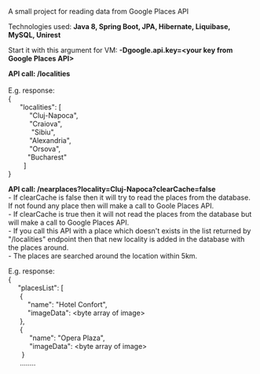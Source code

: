 <p>A small project for reading data from Google Places API</p>
<p>Technologies used: <strong>Java 8, Spring Boot, JPA, Hibernate, Liquibase, MySQL, Unirest</strong></p>

<p>Start it with this argument for VM: <strong>-Dgoogle.api.key=&lt;your key from Google Places API&gt;</strong>
</p>
<p><strong>API call: /localities</strong>
	<br />
	<br />E.g. response:
	<br />{
	<br />&nbsp; &nbsp; &nbsp; "localities": [
	<br />&nbsp; &nbsp; &nbsp; &nbsp; &nbsp; &nbsp;"Cluj-Napoca",
	<br />&nbsp; &nbsp; &nbsp; &nbsp; &nbsp; &nbsp;"Craiova",
	<br />&nbsp; &nbsp; &nbsp; &nbsp; &nbsp; &nbsp; "Sibiu",
	<br />&nbsp; &nbsp; &nbsp; &nbsp; &nbsp; &nbsp;"Alexandria",
	<br />&nbsp; &nbsp; &nbsp; &nbsp; &nbsp; &nbsp;"Orsova",
	<br />&nbsp; &nbsp; &nbsp; &nbsp; &nbsp; "Bucharest"
	<br />&nbsp; &nbsp; &nbsp; &nbsp; ]
	<br />}</p>
<p><strong>API call: /nearplaces?locality=Cluj-Napoca?clearCache=false</strong>
	<br />- If clearCache is false then it will try to read the places from the database. If not found any place then will make a call to Goole Places API.
	<br />- If clearCache is true then it will not read the places from the database but will make a call to Google Places API.
	<br />- If you call this API with a place which doesn't exists in the list returned by "/localities" endpoint then that new locality is added in the database with the places around.
	<br />- The places are searched around the location within 5km.</p>
<p>E.g. response:
	<br />{
	<br />&nbsp; &nbsp; &nbsp;"placesList": [
	<br />&nbsp; &nbsp; &nbsp; {
	<br />&nbsp; &nbsp; &nbsp; &nbsp; &nbsp; "name": "Hotel Confort",
	<br />&nbsp; &nbsp; &nbsp; &nbsp; &nbsp; "imageData": &lt;byte array of image&gt;
	<br />&nbsp; &nbsp; &nbsp; },
	<br />&nbsp; &nbsp; &nbsp; {
	<br />&nbsp; &nbsp; &nbsp; &nbsp; &nbsp; &nbsp;"name": "Opera Plaza",
	<br />&nbsp; &nbsp; &nbsp; &nbsp; &nbsp; &nbsp;"imageData": &lt;byte array of image&gt;
	<br />&nbsp; &nbsp; &nbsp; &nbsp;}
	<br />&nbsp; &nbsp; &nbsp; ........</p>
